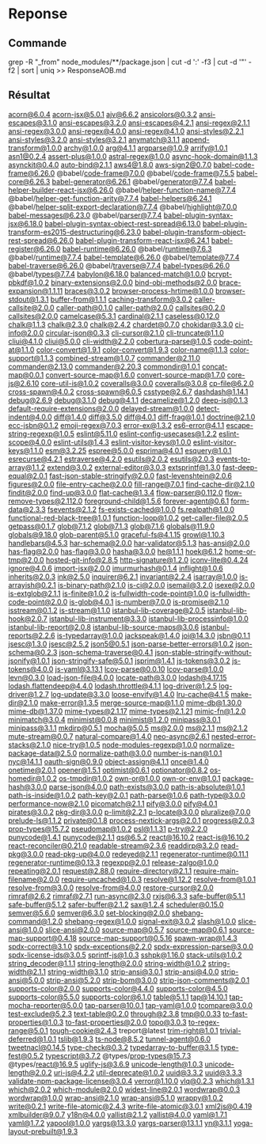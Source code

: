 # Reponse

## Commande

grep -R "_from" node_modules/**/package.json | cut -d ':' -f3 | cut -d '"' -f2 | sort | uniq >> ResponseAOB.md

## Résultat
acorn@6.0.4
acorn-jsx@5.0.1
ajv@6.6.2
ansicolors@0.3.2
ansi-escapes@3.1.0
ansi-escapes@3.2.0
ansi-escapes@4.2.1
ansi-regex@2.1.1
ansi-regex@3.0.0
ansi-regex@4.0.0
ansi-regex@4.1.0
ansi-styles@2.2.1
ansi-styles@3.2.0
ansi-styles@3.2.1
anymatch@3.1.1
append-transform@1.0.0
archy@1.0.0
arg@4.1.1
argparse@1.0.9
arrify@1.0.1
asn1@0.2.4
assert-plus@1.0.0
astral-regex@1.0.0
async-hook-domain@1.1.3
asynckit@0.4.0
auto-bind@2.1.1
aws4@1.8.0
aws-sign2@0.7.0
babel-code-frame@6.26.0
@babel/code-frame@7.0.0
@babel/code-frame@7.5.5
babel-core@6.26.3
babel-generator@6.26.1
@babel/generator@7.7.4
babel-helper-builder-react-jsx@6.26.0
@babel/helper-function-name@7.7.4
@babel/helper-get-function-arity@7.7.4
babel-helpers@6.24.1
@babel/helper-split-export-declaration@7.7.4
@babel/highlight@7.0.0
babel-messages@6.23.0
@babel/parser@7.7.4
babel-plugin-syntax-jsx@6.18.0
babel-plugin-syntax-object-rest-spread@6.13.0
babel-plugin-transform-es2015-destructuring@6.23.0
babel-plugin-transform-object-rest-spread@6.26.0
babel-plugin-transform-react-jsx@6.24.1
babel-register@6.26.0
babel-runtime@6.26.0
@babel/runtime@7.6.3
@babel/runtime@7.7.4
babel-template@6.26.0
@babel/template@7.7.4
babel-traverse@6.26.0
@babel/traverse@7.7.4
babel-types@6.26.0
@babel/types@7.7.4
babylon@6.18.0
balanced-match@1.0.0
bcrypt-pbkdf@1.0.2
binary-extensions@2.0.0
bind-obj-methods@2.0.0
brace-expansion@1.1.11
braces@3.0.2
browser-process-hrtime@1.0.0
browser-stdout@1.3.1
buffer-from@1.1.1
caching-transform@3.0.2
caller-callsite@2.0.0
caller-path@0.1.0
caller-path@2.0.0
callsites@0.2.0
callsites@2.0.0
camelcase@5.3.1
cardinal@2.1.1
caseless@0.12.0
chalk@1.1.3
chalk@2.3.0
chalk@2.4.2
chardet@0.7.0
chokidar@3.3.0
ci-info@2.0.0
circular-json@0.3.3
cli-cursor@2.1.0
cli-truncate@1.1.0
cliui@4.1.0
cliui@5.0.0
cli-width@2.2.0
cobertura-parse@1.0.5
code-point-at@1.1.0
color-convert@1.9.1
color-convert@1.9.3
color-name@1.1.3
color-support@1.1.3
combined-stream@1.0.7
commander@2.11.0
commander@2.13.0
commander@2.20.3
commondir@1.0.1
concat-map@0.0.1
convert-source-map@1.6.0
convert-source-map@1.7.0
core-js@2.6.10
core-util-is@1.0.2
coveralls@3.0.0
coveralls@3.0.8
cp-file@6.2.0
cross-spawn@4.0.2
cross-spawn@6.0.5
csstype@2.6.7
dashdash@1.14.1
debug@2.6.9
debug@3.1.0
debug@4.1.1
decamelize@1.2.0
deep-is@0.1.3
default-require-extensions@2.0.0
delayed-stream@1.0.0
detect-indent@4.0.0
diff@1.4.0
diff@3.5.0
diff@4.0.1
diff-frag@1.0.1
doctrine@2.1.0
ecc-jsbn@0.1.2
emoji-regex@7.0.3
error-ex@1.3.2
es6-error@4.1.1
escape-string-regexp@1.0.5
eslint@5.11.0
eslint-config-usecases@1.2.2
eslint-scope@4.0.0
eslint-utils@1.4.3
eslint-visitor-keys@1.0.0
eslint-visitor-keys@1.1.0
esm@3.2.25
espree@5.0.0
esprima@4.0.1
esquery@1.0.1
esrecurse@4.2.1
estraverse@4.2.0
esutils@2.0.2
esutils@2.0.3
events-to-array@1.1.2
extend@3.0.2
external-editor@3.0.3
extsprintf@1.3.0
fast-deep-equal@2.0.1
fast-json-stable-stringify@2.0.0
fast-levenshtein@2.0.6
figures@2.0.0
file-entry-cache@2.0.0
fill-range@7.0.1
find-cache-dir@2.1.0
findit@2.0.0
find-up@3.0.0
flat-cache@1.3.4
flow-parser@0.112.0
flow-remove-types@2.112.0
foreground-child@1.5.6
forever-agent@0.6.1
form-data@2.3.3
fsevents@2.1.2
fs-exists-cached@1.0.0
fs.realpath@1.0.0
functional-red-black-tree@1.0.1
function-loop@1.0.2
get-caller-file@2.0.5
getpass@0.1.7
glob@7.1.2
glob@7.1.3
glob@7.1.6
globals@11.9.0
globals@9.18.0
glob-parent@5.1.0
graceful-fs@4.1.15
growl@1.10.3
handlebars@4.5.3
har-schema@2.0.0
har-validator@5.1.3
has-ansi@2.0.0
has-flag@2.0.0
has-flag@3.0.0
hasha@3.0.0
he@1.1.1
hoek@6.1.2
home-or-tmp@2.0.0
hosted-git-info@2.8.5
http-signature@1.2.0
iconv-lite@0.4.24
ignore@4.0.6
import-jsx@2.0.0
imurmurhash@0.1.4
inflight@1.0.6
inherits@2.0.3
ink@2.5.0
inquirer@6.2.1
invariant@2.2.4
isarray@1.0.0
is-arrayish@0.2.1
is-binary-path@2.1.0
is-ci@2.0.0
isemail@3.2.0
isexe@2.0.0
is-extglob@2.1.1
is-finite@1.0.2
is-fullwidth-code-point@1.0.0
is-fullwidth-code-point@2.0.0
is-glob@4.0.1
is-number@7.0.0
is-promise@2.1.0
isstream@0.1.2
is-stream@1.1.0
istanbul-lib-coverage@2.0.5
istanbul-lib-hook@2.0.7
istanbul-lib-instrument@3.3.0
istanbul-lib-processinfo@1.0.0
istanbul-lib-report@2.0.8
istanbul-lib-source-maps@3.0.6
istanbul-reports@2.2.6
is-typedarray@1.0.0
jackspeak@1.4.0
joi@14.3.0
jsbn@0.1.1
jsesc@1.3.0
jsesc@2.5.2
json5@0.5.1
json-parse-better-errors@1.0.2
json-schema@0.2.3
json-schema-traverse@0.4.1
json-stable-stringify-without-jsonify@1.0.1
json-stringify-safe@5.0.1
jsprim@1.4.1
js-tokens@3.0.2
js-tokens@4.0.0
js-yaml@3.13.1
lcov-parse@0.0.10
lcov-parse@1.0.0
levn@0.3.0
load-json-file@4.0.0
locate-path@3.0.0
lodash@4.17.15
lodash.flattendeep@4.4.0
lodash.throttle@4.1.1
log-driver@1.2.5
log-driver@1.2.7
log-update@3.3.0
loose-envify@1.4.0
lru-cache@4.1.5
make-dir@2.1.0
make-error@1.3.5
merge-source-map@1.1.0
mime-db@1.30.0
mime-db@1.37.0
mime-types@2.1.17
mime-types@2.1.21
mimic-fn@1.2.0
minimatch@3.0.4
minimist@0.0.8
minimist@1.2.0
minipass@3.0.1
minipass@3.1.1
mkdirp@0.5.1
mocha@5.0.5
ms@2.0.0
ms@2.1.1
ms@2.1.2
mute-stream@0.0.7
natural-compare@1.4.0
neo-async@2.6.1
nested-error-stacks@2.1.0
nice-try@1.0.5
node-modules-regexp@1.0.0
normalize-package-data@2.5.0
normalize-path@3.0.0
number-is-nan@1.0.1
nyc@14.1.1
oauth-sign@0.9.0
object-assign@4.1.1
once@1.4.0
onetime@2.0.1
opener@1.5.1
optimist@0.6.1
optionator@0.8.2
os-homedir@1.0.2
os-tmpdir@1.0.2
own-or@1.0.0
own-or-env@1.0.1
package-hash@3.0.0
parse-json@4.0.0
path-exists@3.0.0
path-is-absolute@1.0.1
path-is-inside@1.0.2
path-key@2.0.1
path-parse@1.0.6
path-type@3.0.0
performance-now@2.1.0
picomatch@2.1.1
pify@3.0.0
pify@4.0.1
pirates@3.0.2
pkg-dir@3.0.0
p-limit@2.2.1
p-locate@3.0.0
pluralize@7.0.0
prelude-ls@1.1.2
private@0.1.8
process-nextick-args@2.0.1
progress@2.0.3
prop-types@15.7.2
pseudomap@1.0.2
psl@1.1.31
p-try@2.2.0
punycode@1.4.1
punycode@2.1.1
qs@6.5.2
react@16.10.2
react-is@16.10.2
react-reconciler@0.21.0
readable-stream@2.3.6
readdirp@3.2.0
read-pkg@3.0.0
read-pkg-up@4.0.0
redeyed@2.1.1
regenerator-runtime@0.11.1
regenerator-runtime@0.13.3
regexpp@2.0.1
release-zalgo@1.0.0
repeating@2.0.1
request@2.88.0
require-directory@2.1.1
require-main-filename@2.0.0
require-uncached@1.0.3
resolve@1.12.2
resolve-from@1.0.1
resolve-from@3.0.0
resolve-from@4.0.0
restore-cursor@2.0.0
rimraf@2.6.2
rimraf@2.7.1
run-async@2.3.0
rxjs@6.3.3
safe-buffer@5.1.1
safe-buffer@5.1.2
safer-buffer@2.1.2
sax@1.2.4
scheduler@0.15.0
semver@5.6.0
semver@6.3.0
set-blocking@2.0.0
shebang-command@1.2.0
shebang-regex@1.0.0
signal-exit@3.0.2
slash@1.0.0
slice-ansi@1.0.0
slice-ansi@2.0.0
source-map@0.5.7
source-map@0.6.1
source-map-support@0.4.18
source-map-support@0.5.16
spawn-wrap@1.4.3
spdx-correct@3.1.0
spdx-exceptions@2.2.0
spdx-expression-parse@3.0.0
spdx-license-ids@3.0.5
sprintf-js@1.0.3
sshpk@1.16.0
stack-utils@1.0.2
string_decoder@1.1.1
string-length@2.0.0
string-width@1.0.2
string-width@2.1.1
string-width@3.1.0
strip-ansi@3.0.1
strip-ansi@4.0.0
strip-ansi@5.0.0
strip-ansi@5.2.0
strip-bom@3.0.0
strip-json-comments@2.0.1
supports-color@2.0.0
supports-color@4.4.0
supports-color@4.5.0
supports-color@5.5.0
supports-color@6.1.0
table@5.1.1
tap@14.10.1
tap-mocha-reporter@5.0.0
tap-parser@10.0.1
tap-yaml@1.0.0
tcompare@3.0.0
test-exclude@5.2.3
text-table@0.2.0
through@2.3.8
tmp@0.0.33
to-fast-properties@1.0.3
to-fast-properties@2.0.0
topo@3.0.3
to-regex-range@5.0.1
tough-cookie@2.4.3
treport@latest
trim-right@1.0.1
trivial-deferred@1.0.1
tslib@1.9.3
ts-node@8.5.2
tunnel-agent@0.6.0
tweetnacl@0.14.5
type-check@0.3.2
typedarray-to-buffer@3.1.5
type-fest@0.5.2
typescript@3.7.2
@types/prop-types@15.7.3
@types/react@16.9.5
uglify-js@3.6.9
unicode-length@1.0.3
unicode-length@2.0.2
uri-js@4.2.2
util-deprecate@1.0.2
uuid@3.3.2
uuid@3.3.3
validate-npm-package-license@3.0.4
verror@1.10.0
vlq@0.2.3
which@1.3.1
which@2.0.2
which-module@2.0.0
widest-line@2.0.1
wordwrap@0.0.3
wordwrap@1.0.0
wrap-ansi@2.1.0
wrap-ansi@5.1.0
wrappy@1.0.2
write@0.2.1
write-file-atomic@2.4.3
write-file-atomic@3.0.1
xml2js@0.4.19
xmlbuilder@9.0.7
y18n@4.0.0
yallist@2.1.2
yallist@4.0.0
yaml@1.7.1
yaml@1.7.2
yapool@1.0.0
yargs@13.3.0
yargs-parser@13.1.1
yn@3.1.1
yoga-layout-prebuilt@1.9.3
